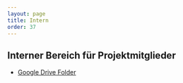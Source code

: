 ```yaml
---
layout: page
title: Intern
order: 37
---
```


## Interner Bereich für Projektmitglieder

- <a href="{{ site.internal.googledrive }}" target="_blank">Google Drive Folder</a>
